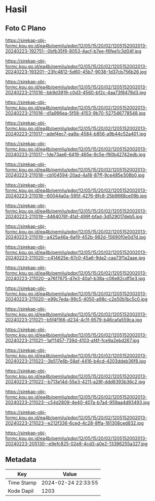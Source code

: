 # Hasil

## Foto C Plano

https://sirekap-obj-formc.kpu.go.id/ea4b/pemilu/pdpr/12/05/15/20/02/1205152002013-20240223-192751--0bfb35f9-8053-4acf-b7ee-f6fee1c3d04f.jpg

https://sirekap-obj-formc.kpu.go.id/ea4b/pemilu/pdpr/12/05/15/20/02/1205152002013-20240223-193201--23fc4812-5d60-45b7-9038-1d37cb756b26.jpg

https://sirekap-obj-formc.kpu.go.id/ea4b/pemilu/pdpr/12/05/15/20/02/1205152002013-20240223-211016--bb9d3919-c0d3-4560-bf2c-4aa73f8478d3.jpg

https://sirekap-obj-formc.kpu.go.id/ea4b/pemilu/pdpr/12/05/15/20/02/1205152002013-20240223-211016--d1a996ea-5f58-4153-9b70-527546778548.jpg

https://sirekap-obj-formc.kpu.go.id/ea4b/pemilu/pdpr/12/05/15/20/02/1205152002013-20240223-211017--adef4ec7-ea9a-4584-b856-a9b44c52a401.jpg

https://sirekap-obj-formc.kpu.go.id/ea4b/pemilu/pdpr/12/05/15/20/02/1205152002013-20240223-211017--1de73ae6-6419-465e-9c5e-f90b42742edb.jpg

https://sirekap-obj-formc.kpu.go.id/ea4b/pemilu/pdpr/12/05/15/20/02/1205152002013-20240223-211018--cb104594-20ad-4a18-87ff-9ce485e308b0.jpg

https://sirekap-obj-formc.kpu.go.id/ea4b/pemilu/pdpr/12/05/15/20/02/1205152002013-20240223-211018--60044a0a-595f-4276-8fc8-25b9668ce09b.jpg

https://sirekap-obj-formc.kpu.go.id/ea4b/pemilu/pdpr/12/05/15/20/02/1205152002013-20240223-211019--4464076f-4fa1-499f-bfad-3d529017deb5.jpg

https://sirekap-obj-formc.kpu.go.id/ea4b/pemilu/pdpr/12/05/15/20/02/1205152002013-20240223-211019--a425a46a-6af9-452b-982d-15690f0e0d7d.jpg

https://sirekap-obj-formc.kpu.go.id/ea4b/pemilu/pdpr/12/05/15/20/02/1205152002013-20240223-211020--c414625e-67c0-45a6-9da2-caa73f1a2aae.jpg

https://sirekap-obj-formc.kpu.go.id/ea4b/pemilu/pdpr/12/05/15/20/02/1205152002013-20240223-211020--a76f7675-d7e3-40a1-b38a-c06e82cdf5e3.jpg

https://sirekap-obj-formc.kpu.go.id/ea4b/pemilu/pdpr/12/05/15/20/02/1205152002013-20240223-211020--e99c7eda-99c5-4050-a98c-c2e50b1bc5c0.jpg

https://sirekap-obj-formc.kpu.go.id/ea4b/pemilu/pdpr/12/05/15/20/02/1205152002013-20240223-211021--b5f4f166-d234-4c1f-9579-b46cafa559ca.jpg

https://sirekap-obj-formc.kpu.go.id/ea4b/pemilu/pdpr/12/05/15/20/02/1205152002013-20240223-211021--1af11457-739d-4103-af4f-fce9a2ebd267.jpg

https://sirekap-obj-formc.kpu.go.id/ea4b/pemilu/pdpr/12/05/15/20/02/1205152002013-20240223-211022--3b517e6b-58af-4416-b4cd-4203ddeb36f8.jpg

https://sirekap-obj-formc.kpu.go.id/ea4b/pemilu/pdpr/12/05/15/20/02/1205152002013-20240223-211022--b713e14d-55e3-4211-a28f-ddd6393b36c2.jpg

https://sirekap-obj-formc.kpu.go.id/ea4b/pemilu/pdpr/12/05/15/20/02/1205152002013-20240223-211023--c54d2809-4e40-407a-b7a4-959aa4d93493.jpg

https://sirekap-obj-formc.kpu.go.id/ea4b/pemilu/pdpr/12/05/15/20/02/1205152002013-20240223-211023--e212f336-6ced-4c28-8ffa-181308ced832.jpg

https://sirekap-obj-formc.kpu.go.id/ea4b/pemilu/pdpr/12/05/15/20/02/1205152002013-20240223-205130--e9efc825-02e8-4cd3-a0e2-13396255a327.jpg


## Metadata

| Key        | Value               |
| ---------- | ------------------- |
| Time Stamp | 2024-02-24 22:33:55 |
| Kode Dapil | 1203                |



